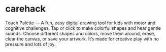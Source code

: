 # carehack
Touch Palette — A fun, easy digital drawing tool for kids with motor and cognitive challenges. Tap or click to make colorful shapes and hear gentle sounds. Choose different shapes and colors, move them around, erase, clear the canvas, or save your artwork. It’s made for creative play with no pressure and lots of joy.
